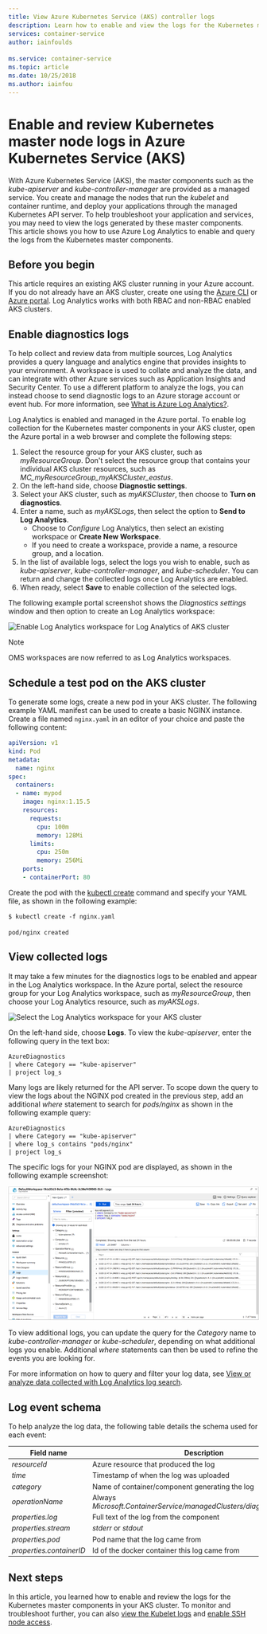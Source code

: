 ```yaml
---
title: View Azure Kubernetes Service (AKS) controller logs
description: Learn how to enable and view the logs for the Kubernetes master node in Azure Kubernetes Service (AKS)
services: container-service
author: iainfoulds

ms.service: container-service
ms.topic: article
ms.date: 10/25/2018
ms.author: iainfou
---
```


# Enable and review Kubernetes master node logs in Azure Kubernetes Service (AKS)

With Azure Kubernetes Service (AKS), the master components such as the *kube-apiserver* and *kube-controller-manager* are provided as a managed service. You create and manage the nodes that run the *kubelet* and container runtime, and deploy your applications through the managed Kubernetes API server. To help troubleshoot your application and services, you may need to view the logs generated by these master components. This article shows you how to use Azure Log Analytics to enable and query the logs from the Kubernetes master components.

## Before you begin

This article requires an existing AKS cluster running in your Azure account. If you do not already have an AKS cluster, create one using the [Azure CLI][cli-quickstart] or [Azure portal][portal-quickstart]. Log Analytics works with both RBAC and non-RBAC enabled AKS clusters.

## Enable diagnostics logs

To help collect and review data from multiple sources, Log Analytics provides a query language and analytics engine that provides insights to your environment. A workspace is used to collate and analyze the data, and can integrate with other Azure services such as Application Insights and Security Center. To use a different platform to analyze the logs, you can instead choose to send diagnostic logs to an Azure storage account or event hub. For more information, see [What is Azure Log Analytics?][log-analytics-overview].

Log Analytics is enabled and managed in the Azure portal. To enable log collection for the Kubernetes master components in your AKS cluster, open the Azure portal in a web browser and complete the following steps:

1. Select the resource group for your AKS cluster, such as *myResourceGroup*. Don't select the resource group that contains your individual AKS cluster resources, such as *MC_myResourceGroup_myAKSCluster_eastus*.
1. On the left-hand side, choose **Diagnostic settings**.
1. Select your AKS cluster, such as *myAKSCluster*, then choose to **Turn on diagnostics**.
1. Enter a name, such as *myAKSLogs*, then select the option to **Send to Log Analytics**.
    * Choose to *Configure* Log Analytics, then select an existing workspace or **Create New Workspace**.
    * If you need to create a workspace, provide a name, a resource group, and a location.
1. In the list of available logs, select the logs you wish to enable, such as *kube-apiserver*, *kube-controller-manager*, and *kube-scheduler*. You can return and change the collected logs once Log Analytics are enabled.
1. When ready, select **Save** to enable collection of the selected logs.

The following example portal screenshot shows the *Diagnostics settings* window and then option to create an Log Analytics workspace:

![Enable Log Analytics workspace for Log Analytics of AKS cluster](media/view-master-logs/enable-oms-log-analytics.png)

>[!NOTE]
>OMS workspaces are now referred to as Log Analytics workspaces.

## Schedule a test pod on the AKS cluster

To generate some logs, create a new pod in your AKS cluster. The following example YAML manifest can be used to create a basic NGINX instance. Create a file named `nginx.yaml` in an editor of your choice and paste the following content:

```yaml
apiVersion: v1
kind: Pod
metadata:
  name: nginx
spec:
  containers:
  - name: mypod
    image: nginx:1.15.5
    resources:
      requests:
        cpu: 100m
        memory: 128Mi
      limits:
        cpu: 250m
        memory: 256Mi
    ports:
    - containerPort: 80
```

Create the pod with the [kubectl create][kubectl-create] command and specify your YAML file, as shown in the following example:

```
$ kubectl create -f nginx.yaml

pod/nginx created
```

## View collected logs

It may take a few minutes for the diagnostics logs to be enabled and appear in the Log Analytics workspace. In the Azure portal, select the resource group for your Log Analytics workspace, such as *myResourceGroup*, then choose your Log Analytics resource, such as *myAKSLogs*.

![Select the Log Analytics workspace for your AKS cluster](media/view-master-logs/select-log-analytics-workspace.png)

On the left-hand side, choose **Logs**. To view the *kube-apiserver*, enter the following query in the text box:

```
AzureDiagnostics
| where Category == "kube-apiserver"
| project log_s
```

Many logs are likely returned for the API server. To scope down the query to view the logs about the NGINX pod created in the previous step, add an additional *where* statement to search for *pods/nginx* as shown in the following example query:

```
AzureDiagnostics
| where Category == "kube-apiserver"
| where log_s contains "pods/nginx"
| project log_s
```

The specific logs for your NGINX pod are displayed, as shown in the following example screenshot:

![Log Analytics query results for sample NGINX pod](media/view-master-logs/log-analytics-query-results.png)

To view additional logs, you can update the query for the *Category* name to *kube-controller-manager* or *kube-scheduler*, depending on what additional logs you enable. Additional *where* statements can then be used to refine the events you are looking for.

For more information on how to query and filter your log data, see [View or analyze data collected with Log Analytics log search][analyze-log-analytics].

## Log event schema

To help analyze the log data, the following table details the schema used for each event:

| Field name               | Description |
|--------------------------|-------------|
| *resourceId*             | Azure resource that produced the log |
| *time*                   | Timestamp of when the log was uploaded |
| *category*               | Name of container/component generating the log |
| *operationName*          | Always *Microsoft.ContainerService/managedClusters/diagnosticLogs/Read* |
| *properties.log*         | Full text of the log from the component |
| *properties.stream*      | *stderr* or *stdout* |
| *properties.pod*         | Pod name that the log came from |
| *properties.containerID* | Id of the docker container this log came from |

## Next steps

In this article, you learned how to enable and review the logs for the Kubernetes master components in your AKS cluster. To monitor and troubleshoot further, you can also [view the Kubelet logs][kubelet-logs] and [enable SSH node access][aks-ssh].

<!-- LINKS - external -->
[kubectl-create]: https://kubernetes.io/docs/reference/generated/kubectl/kubectl-commands#create

<!-- LINKS - internal -->
[cli-quickstart]: kubernetes-walkthrough.md
[portal-quickstart]: kubernetes-walkthrough-portal.md
[log-analytics-overview]: ../log-analytics/log-analytics-overview.md
[analyze-log-analytics]: ../azure-monitor/learn/tutorial-viewdata.md
[kubelet-logs]: kubelet-logs.md
[aks-ssh]: ssh.md
